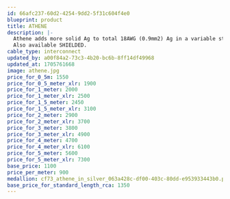 ```yaml
---
id: 66afc237-60d2-4254-9dd2-5f31c604f4e0
blueprint: product
title: ATHENE
description: |-
  Athene adds more solid Ag to total 18AWG (0.9mm2) Ag in a variable strand array for extremely high clarity and resolution. A Goldilocks choice....
  Also available SHIELDED.
cable_type: interconnect
updated_by: a00f84a2-73c3-4b20-bc6b-8ff14df49968
updated_at: 1705761668
image: athene.jpg
price_for_0_5m: 1550
price_for_0_5_meter_xlr: 1900
price_for_1_meter: 2000
price_for_1_meter_xlr: 2500
price_for_1_5_meter: 2450
price_for_1_5_meter_xlr: 3100
price_for_2_meter: 2900
price_for_2_meter_xlr: 3700
price_for_3_meter: 3800
price_for_3_meter_xlr: 4900
price_for_4_meter: 4700
price_for_4_meter_xlr: 6100
price_for_5_meter: 5600
price_for_5_meter_xlr: 7300
base_price: 1100
price_per_meter: 900
medallion: cf73_athene_in_silver_063a428c-df00-403c-80dd-e953933443b0.png
base_price_for_standard_length_rca: 1350
---
```

